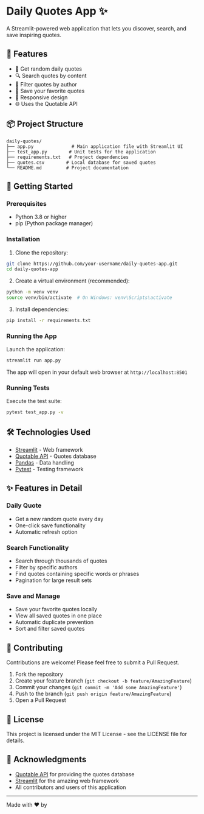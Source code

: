 # Daily Quotes App ✨

A Streamlit-powered web application that lets you discover, search, and save inspiring quotes.

## 🌟 Features

- 📖 Get random daily quotes
- 🔍 Search quotes by content
- 👤 Filter quotes by author
- 💾 Save your favorite quotes
- 📱 Responsive design
- 🌐 Uses the Quotable API

## 📦 Project Structure

```
daily-quotes/
├── app.py              # Main application file with Streamlit UI
├── test_app.py        # Unit tests for the application
├── requirements.txt   # Project dependencies
├── quotes.csv        # Local database for saved quotes
└── README.md         # Project documentation
```

## 🚀 Getting Started

### Prerequisites

- Python 3.8 or higher
- pip (Python package manager)

### Installation

1. Clone the repository:
```bash
git clone https://github.com/your-username/daily-quotes-app.git
cd daily-quotes-app
```

2. Create a virtual environment (recommended):
```bash
python -m venv venv
source venv/bin/activate  # On Windows: venv\Scripts\activate
```

3. Install dependencies:
```bash
pip install -r requirements.txt
```

### Running the App

Launch the application:
```bash
streamlit run app.py
```
The app will open in your default web browser at `http://localhost:8501`

### Running Tests

Execute the test suite:
```bash
pytest test_app.py -v
```

## 🛠️ Technologies Used

- [Streamlit](https://streamlit.io/) - Web framework
- [Quotable API](https://github.com/lukePeavey/quotable) - Quotes database
- [Pandas](https://pandas.pydata.org/) - Data handling
- [Pytest](https://docs.pytest.org/) - Testing framework

## ✨ Features in Detail

### Daily Quote
- Get a new random quote every day
- One-click save functionality
- Automatic refresh option

### Search Functionality
- Search through thousands of quotes
- Filter by specific authors
- Find quotes containing specific words or phrases
- Pagination for large result sets

### Save and Manage
- Save your favorite quotes locally
- View all saved quotes in one place
- Automatic duplicate prevention
- Sort and filter saved quotes

## 🤝 Contributing

Contributions are welcome! Please feel free to submit a Pull Request.

1. Fork the repository
2. Create your feature branch (`git checkout -b feature/AmazingFeature`)
3. Commit your changes (`git commit -m 'Add some AmazingFeature'`)
4. Push to the branch (`git push origin feature/AmazingFeature`)
5. Open a Pull Request

## 📝 License

This project is licensed under the MIT License - see the LICENSE file for details.

## 🙏 Acknowledgments

- [Quotable API](https://github.com/lukePeavey/quotable) for providing the quotes database
- [Streamlit](https://streamlit.io/) for the amazing web framework
- All contributors and users of this application

---
Made with ❤️ by 